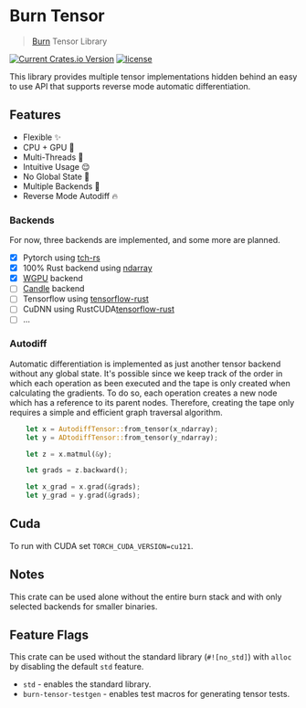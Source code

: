 # Burn Tensor

> [Burn](https://github.com/tracel-ai/burn) Tensor Library

[![Current Crates.io Version](https://img.shields.io/crates/v/burn-tensor.svg)](https://crates.io/crates/burn-tensor)
[![license](https://shields.io/badge/license-MIT%2FApache--2.0-blue)](https://github.com/tracel-ai/burn-tensor/blob/master/README.md)

This library provides multiple tensor implementations hidden behind an easy to use API that supports reverse mode automatic differentiation.

## Features

- Flexible ✨
- CPU + GPU 🙏
- Multi-Threads 🚀
- Intuitive Usage 😌
- No Global State 🚫
- Multiple Backends 🦾
- Reverse Mode Autodiff 🔥

### Backends

For now, three backends are implemented, and some more are planned.

- [x] Pytorch using [tch-rs](https://github.com/LaurentMazare/tch-rs)
- [x] 100% Rust backend using [ndarray](https://github.com/rust-ndarray/ndarray)
- [x] [WGPU](https://github.com/gfx-rs/wgpu) backend
- [ ] [Candle](https://github.com/huggingface/candle) backend
- [ ] Tensorflow using [tensorflow-rust](https://github.com/tensorflow/rust)
- [ ] CuDNN using RustCUDA[tensorflow-rust](https://github.com/Rust-GPU/Rust-CUDA)
- [ ] ...

### Autodiff

Automatic differentiation is implemented as just another tensor backend without any global state.
It's possible since we keep track of the order in which each operation as been executed and the tape is only created when calculating the gradients.
To do so, each operation creates a new node which has a reference to its parent nodes.
Therefore, creating the tape only requires a simple and efficient graph traversal algorithm.

```rust
    let x = AutodiffTensor::from_tensor(x_ndarray);
    let y = ADtodiffTensor::from_tensor(y_ndarray);

    let z = x.matmul(&y);

    let grads = z.backward();

    let x_grad = x.grad(&grads);
    let y_grad = y.grad(&grads);
```

## Cuda

To run with CUDA set `TORCH_CUDA_VERSION=cu121`.

## Notes

This crate can be used alone without the entire burn stack and with only selected backends for smaller binaries.

## Feature Flags

This crate can be used without the standard library (`#![no_std]`) with `alloc` by disabling
the default `std` feature.

- `std` - enables the standard library.
- `burn-tensor-testgen` - enables test macros for generating tensor tests.
